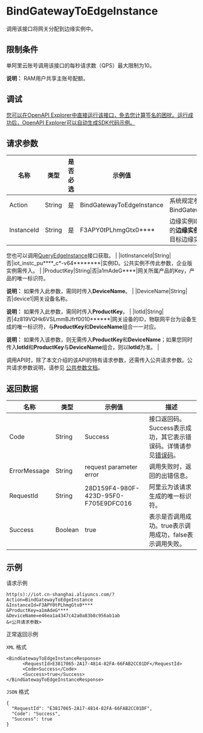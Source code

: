 # BindGatewayToEdgeInstance

调用该接口将网关分配到边缘实例中。

## 限制条件

单阿里云账号调用该接口的每秒请求数（QPS）最大限制为10。

**说明：** RAM用户共享主账号配额。

## 调试

[您可以在OpenAPI Explorer中直接运行该接口，免去您计算签名的困扰。运行成功后，OpenAPI Explorer可以自动生成SDK代码示例。](https://api.aliyun.com/#product=Iot&api=BindGatewayToEdgeInstance&type=RPC&version=2018-01-20)

## 请求参数

|名称|类型|是否必选|示例值|描述|
|--|--|----|---|--|
|Action|String|是|BindGatewayToEdgeInstance|系统规定参数。取值：BindGatewayToEdgeInstance。 |
|InstanceId|String|是|F3APY0tPLhmgGtx0\*\*\*\*|边缘实例ID。在[边缘计算控制台](https://iot.console.aliyun.com/le/instance/list)的**边缘实例**页面中，鼠标悬浮在目标边缘实例名称上获取ID。

 您也可以调用[QueryEdgeInstance](~~135214~~)接口获取。 |
|IotInstanceId|String|否|iot\_instc\_pu\*\*\*\*\_c\*-v64\*\*\*\*\*\*\*\*|实例ID。公共实例不传此参数，企业版实例需传入。 |
|ProductKey|String|否|a1mAdeG\*\*\*\*|网关所属产品的Key，产品的唯一标识符。

 **说明：** 如果传入此参数，需同时传入**DeviceName**。 |
|DeviceName|String|否|device1|网关设备名称。

 **说明：** 如果传入此参数，需同时传入**ProductKey**。 |
|IotId|String|否|4z819VQHk6VSLmmBJfrf0010\*\*\*\*\*\*|网关设备的ID，物联网平台为设备生成的唯一标识符，与**ProductKey**和**DeviceName**组合一一对应。

 **说明：** 如果传入该参数，则无需传入**ProductKey**和**DeviceName**；如果您同时传入**IotId**和**ProductKey**与**DeviceName**组合，则以**IotId**为准。 |

调用API时，除了本文介绍的该API的特有请求参数，还需传入公共请求参数。公共请求参数说明，请参见 [公共参数文档](~~30561~~)。

## 返回数据

|名称|类型|示例值|描述|
|--|--|---|--|
|Code|String|Success|接口返回码。Success表示成功，其它表示错误码。详情请参见[错误码](~~135200~~)。 |
|ErrorMessage|String|request parameter error|调用失败时，返回的出错信息。 |
|RequestId|String|28D159F4-980F-423D-95F0-F705E9DFC016|阿里云为该请求生成的唯一标识符。 |
|Success|Boolean|true|表示是否调用成功。true表示调用成功，false表示调用失败。 |

## 示例

请求示例

```
http(s)://iot.cn-shanghai.aliyuncs.com/?Action=BindGatewayToEdgeInstance
&InstanceId=F3APY0tPLhmgGtx0****
&ProductKey=a1mAdeG****
&DeviceName=e46ea1a4347c42a0a83b8c956ab1ab
&<公共请求参数>
```

正常返回示例

`XML` 格式

```
<BindGatewayToEdgeInstanceResponse>
      <RequestId>E3817065-2A17-4814-82FA-66FAB2CC01DF</RequestId>
      <Code>Success</Code>
      <Success>true</Success>
</BindGatewayToEdgeInstanceResponse>
```

`JSON` 格式

```
{
  "RequestId": "E3817065-2A17-4814-82FA-66FAB2CC01DF",
  "Code": "Success",
  "Success": true
}
```

